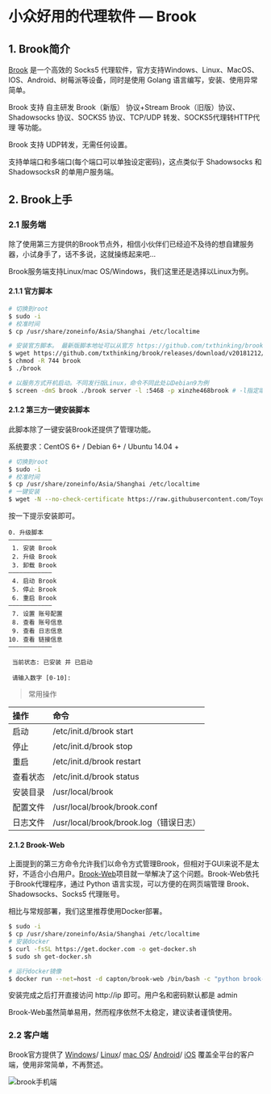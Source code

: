 # 小众好用的代理软件 — Brook

## 1. Brook简介
[Brook](https://github.com/txthinking/brook) 是一个高效的 Socks5 代理软件，官方支持Windows、Linux、MacOS、IOS、Android、树莓派等设备，同时是使用 Golang 语言编写，安装、使用异常简单。

Brook 支持 自主研发 Brook（新版） 协议+Stream Brook（旧版）协议、Shadowsocks 协议、SOCKS5 协议、TCP/UDP 转发、SOCKS5代理转HTTP代理 等功能。

Brook 支持 UDP转发，无需任何设置。

支持单端口和多端口(每个端口可以单独设定密码)，这点类似于 Shadowsocks 和 ShadowsocksR 的单用户服务端。

## 2. Brook上手

### 2.1 服务端
除了使用第三方提供的Brook节点外，相信小伙伴们已经迫不及待的想自建服务器，小试身手了，话不多说，这就操练起来吧...

Brook服务端支持Linux/mac OS/Windows，我们这里还是选择以Linux为例。

#### 2.1.1 官方脚本
```sh
# 切换到root
$ sudo -i
# 校准时间
$ cp /usr/share/zoneinfo/Asia/Shanghai /etc/localtime

# 安装官方脚本。 最新版脚本地址可以从官方 https://github.com/txthinking/brook/releases
$ wget https://github.com/txthinking/brook/releases/download/v20181212/brook
$ chmod -R 744 brook
$ ./brook

# 以服务方式开机启动。不同发行版Linux，命令不同此处以Debian9为例
$ screen -dmS brook ./brook server -l :5468 -p xinzhe468brook # -l指定端口，-p指定密码
```

#### 2.1.2 第三方一键安装脚本
此脚本除了一键安装Brook还提供了管理功能。

系统要求：CentOS 6+ / Debian 6+ / Ubuntu 14.04 +

```sh
# 切换到root
$ sudo -i
# 校准时间
$ cp /usr/share/zoneinfo/Asia/Shanghai /etc/localtime
# 一键安装
$ wget -N --no-check-certificate https://raw.githubusercontent.com/ToyoDAdoubi/doubi/master/brook.sh && chmod +x brook.sh && bash brook.sh
```
按一下提示安装即可。
```
0. 升级脚本
————————————
 1. 安装 Brook
 2. 升级 Brook
 3. 卸载 Brook
————————————
 4. 启动 Brook
 5. 停止 Brook
 6. 重启 Brook
————————————
 7. 设置 账号配置
 8. 查看 账号信息
 9. 查看 日志信息
10. 查看 链接信息
————————————
 
 当前状态: 已安装 并 已启动
 
 请输入数字 [0-10]:
```

> 常用操作

操作|命令
:-|:-
启动|/etc/init.d/brook start
停止|/etc/init.d/brook stop
重启|/etc/init.d/brook restart
查看状态|/etc/init.d/brook status
安装目录|/usr/local/brook
配置文件|/usr/local/brook/brook.conf
日志文件|/usr/local/brook/brook.log（错误日志）

#### 2.1.2 Brook-Web
上面提到的第三方命令允许我们以命令方式管理Brook，但相对于GUI来说不是太好，不适合小白用户。[Brook-Web](https://github.com/Ccapton/brook-web)项目就一举解决了这个问题。Brook-Web依托于Brook代理程序，通过 Python 语言实现，可以方便的在网页端管理 Brook、Shadowsocks、Socks5 代理账号。

相比与常规部署，我们这里推荐使用Docker部署。

```sh
$ sudo -i
$ cp /usr/share/zoneinfo/Asia/Shanghai /etc/localtime
# 安装docker
$ curl -fsSL https://get.docker.com -o get-docker.sh
$ sudo sh get-docker.sh

# 运行docker镜像
$ docker run --net=host -d capton/brook-web /bin/bash -c "python brook-web.py 80"
```
安装完成之后打开直接访问 http://ip 即可。用户名和密码默认都是 admin

Brook-Web虽然简单易用，然而程序依然不太稳定，建议读者谨慎使用。

### 2.2 客户端
Brook官方提供了
[Windows](https://github.com/txthinking/brook/releases/download/v20181212/Brook.exe)/
[Linux](https://github.com/txthinking/brook/releases/download/v20181212/brook)/
[mac OS](https://github.com/txthinking/brook/releases/download/v20181212/Brook.dmg)/
[Android](https://github.com/txthinking/brook/releases/download/v20181212/Brook.apk)/
[iOS](https://itunes.apple.com/us/app/brook-brook-shadowsocks-vpn-proxy/id1216002642)
 覆盖全平台的客户端，使用非常简单，不再赘述。

![brook手机端](../../../img/crossgfw/brook/brook.jpg)

